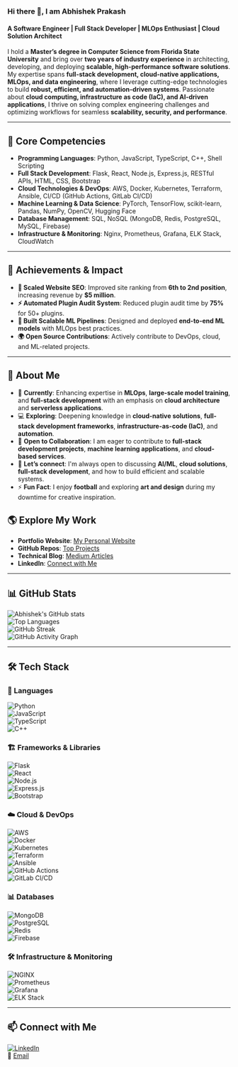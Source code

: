 ### Hi there 👋, I am Abhishek Prakash

#### A Software Engineer | Full Stack Developer | MLOps Enthusiast | Cloud Solution Architect  

I hold a **Master’s degree in Computer Science from Florida State University** and bring over **two years of industry experience** in architecting, developing, and deploying **scalable, high-performance software solutions**. My expertise spans **full-stack development, cloud-native applications, MLOps, and data engineering**, where I leverage cutting-edge technologies to build **robust, efficient, and automation-driven systems**. Passionate about **cloud computing, infrastructure as code (IaC), and AI-driven applications**, I thrive on solving complex engineering challenges and optimizing workflows for seamless **scalability, security, and performance**.

---

## 🚀 Core Competencies  
- **Programming Languages**: Python, JavaScript, TypeScript, C++, Shell Scripting  
- **Full Stack Development**: Flask, React, Node.js, Express.js, RESTful APIs, HTML, CSS, Bootstrap  
- **Cloud Technologies & DevOps**: AWS, Docker, Kubernetes, Terraform, Ansible, CI/CD (GitHub Actions, GitLab CI/CD)  
- **Machine Learning & Data Science**: PyTorch, TensorFlow, scikit-learn, Pandas, NumPy, OpenCV, Hugging Face  
- **Database Management**: SQL, NoSQL (MongoDB, Redis, PostgreSQL, MySQL, Firebase)  
- **Infrastructure & Monitoring**: Nginx, Prometheus, Grafana, ELK Stack, CloudWatch  

---

## 🚀 Achievements & Impact  
- **🚀 Scaled Website SEO**: Improved site ranking from **6th to 2nd position**, increasing revenue by **$5 million**.  
- **⚡ Automated Plugin Audit System**: Reduced plugin audit time by **75%** for 50+ plugins.  
- **🔧 Built Scalable ML Pipelines**: Designed and deployed **end-to-end ML models** with MLOps best practices.  
- **🌍 Open Source Contributions**: Actively contribute to DevOps, cloud, and ML-related projects.  

---

## 📌 About Me  
- 🌱 **Currently**: Enhancing expertise in **MLOps**, **large-scale model training**, and **full-stack development** with an emphasis on **cloud architecture** and **serverless applications**.  
- 💻 **Exploring**: Deepening knowledge in **cloud-native solutions**, **full-stack development frameworks**, **infrastructure-as-code (IaC)**, and **automation**.  
- 👯 **Open to Collaboration**: I am eager to contribute to **full-stack development projects**, **machine learning applications**, and **cloud-based services**.  
- 💬 **Let’s connect**: I'm always open to discussing **AI/ML**, **cloud solutions**, **full-stack development**, and how to build efficient and scalable systems.  
- ⚡ **Fun Fact**: I enjoy **football** and exploring **art and design** during my downtime for creative inspiration.  

## 🌎 Explore My Work  
- **Portfolio Website**: [My Personal Website](https://meabhi.me)  
- **GitHub Repos**: [Top Projects](https://github.com/abhishekprakash256)  
- **Technical Blog**: [Medium Articles](https://medium.com/@abhishek256)  
- **LinkedIn**: [Connect with Me](https://www.linkedin.com/in/abhishek256)  

---

## 📊 GitHub Stats  
![Abhishek's GitHub stats](https://github-readme-stats.vercel.app/api?username=abhishekprakash256&show_icons=true&theme=tokyonight&count_private=true)  
![Top Languages](https://github-readme-stats.vercel.app/api/top-langs/?username=abhishekprakash256&layout=compact&theme=tokyonight)  
![GitHub Streak](https://streak-stats.demolab.com/?user=abhishekprakash256&theme=tokyonight)  
![GitHub Activity Graph](https://github-readme-activity-graph.vercel.app/graph?username=abhishekprakash256&theme=tokyonight)  

---

## 🛠️ Tech Stack  
### 🚀 Languages  
![Python](https://img.shields.io/badge/Python-3776AB?style=for-the-badge&logo=python&logoColor=white)  
![JavaScript](https://img.shields.io/badge/JavaScript-F7DF1E?style=for-the-badge&logo=javascript&logoColor=black)  
![TypeScript](https://img.shields.io/badge/TypeScript-007ACC?style=for-the-badge&logo=typescript&logoColor=white)  
![C++](https://img.shields.io/badge/C++-00599C?style=for-the-badge&logo=c%2B%2B&logoColor=white)  

### 🏗️ Frameworks & Libraries  
![Flask](https://img.shields.io/badge/Flask-000000?style=for-the-badge&logo=flask&logoColor=white)  
![React](https://img.shields.io/badge/React-61DAFB?style=for-the-badge&logo=react&logoColor=white)  
![Node.js](https://img.shields.io/badge/Node.js-43853D?style=for-the-badge&logo=node.js&logoColor=white)  
![Express.js](https://img.shields.io/badge/Express.js-000000?style=for-the-badge&logo=express&logoColor=white)  
![Bootstrap](https://img.shields.io/badge/Bootstrap-563D7C?style=for-the-badge&logo=bootstrap&logoColor=white)  

### ☁️ Cloud & DevOps  
![AWS](https://img.shields.io/badge/AWS-232F3E?style=for-the-badge&logo=amazon-aws&logoColor=white)  
![Docker](https://img.shields.io/badge/Docker-2496ED?style=for-the-badge&logo=docker&logoColor=white)  
![Kubernetes](https://img.shields.io/badge/Kubernetes-326CE5?style=for-the-badge&logo=kubernetes&logoColor=white)  
![Terraform](https://img.shields.io/badge/Terraform-623CE4?style=for-the-badge&logo=terraform&logoColor=white)  
![Ansible](https://img.shields.io/badge/Ansible-EE0000?style=for-the-badge&logo=ansible&logoColor=white)  
![GitHub Actions](https://img.shields.io/badge/GitHub_Actions-2088FF?style=for-the-badge&logo=github-actions&logoColor=white)  
![GitLab CI/CD](https://img.shields.io/badge/GitLab-CI/CD-FC6D26?style=for-the-badge&logo=gitlab&logoColor=white)  

### 📊 Databases  
![MongoDB](https://img.shields.io/badge/MongoDB-4EA94B?style=for-the-badge&logo=mongodb&logoColor=white)  
![PostgreSQL](https://img.shields.io/badge/PostgreSQL-336791?style=for-the-badge&logo=postgresql&logoColor=white)  
![Redis](https://img.shields.io/badge/Redis-DC382D?style=for-the-badge&logo=redis&logoColor=white)  
![Firebase](https://img.shields.io/badge/Firebase-FFCA28?style=for-the-badge&logo=firebase&logoColor=white)  

### 🛠️ Infrastructure & Monitoring  
![NGINX](https://img.shields.io/badge/Nginx-009639?style=for-the-badge&logo=nginx&logoColor=white)  
![Prometheus](https://img.shields.io/badge/Prometheus-E6522C?style=for-the-badge&logo=prometheus&logoColor=white)  
![Grafana](https://img.shields.io/badge/Grafana-F46800?style=for-the-badge&logo=grafana&logoColor=white)  
![ELK Stack](https://img.shields.io/badge/ELK_Stack-005571?style=for-the-badge&logo=elastic-stack&logoColor=white)  

---

## 📫 Connect with Me  
[![LinkedIn](https://img.shields.io/badge/LinkedIn-AbhishekPrakash-blue?style=for-the-badge&logo=linkedin)](https://www.linkedin.com/in/abhishek256/)  
📧 [Email](mailto:abhishekprakash47@gmail.com)  
